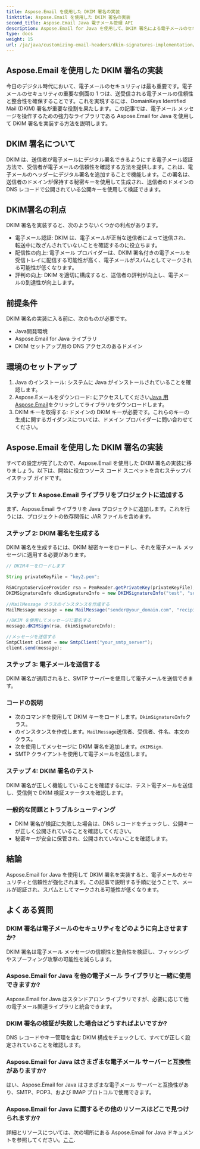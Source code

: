 ```yaml
---
title: Aspose.Email を使用した DKIM 署名の実装
linktitle: Aspose.Email を使用した DKIM 署名の実装
second_title: Aspose.Email Java 電子メール管理 API
description: Aspose.Email for Java を使用して、DKIM 署名による電子メールのセキュリティを確保します。 DKIM 実装のためのステップバイステップのガイドとコード。
type: docs
weight: 15
url: /ja/java/customizing-email-headers/dkim-signatures-implementation/
---
```


## Aspose.Email を使用した DKIM 署名の実装

今日のデジタル時代において、電子メールのセキュリティは最も重要です。電子メールのセキュリティの重要な側面の 1 つは、送受信される電子メールの信頼性と整合性を確保することです。これを実現するには、DomainKeys Identified Mail (DKIM) 署名が重要な役割を果たします。この記事では、電子メール メッセージを操作するための強力なライブラリである Aspose.Email for Java を使用して DKIM 署名を実装する方法を説明します。

## DKIM 署名について

DKIM は、送信者が電子メールにデジタル署名できるようにする電子メール認証方法で、受信者が電子メールの信頼性を確認する方法を提供します。これは、電子メールのヘッダーにデジタル署名を追加することで機能します。この署名は、送信者のドメインが保持する秘密キーを使用して生成され、送信者のドメインの DNS レコードで公開されている公開キーを使用して検証できます。

## DKIM署名の利点

DKIM 署名を実装すると、次のようないくつかの利点があります。
- 電子メール認証: DKIM は、電子メールが正当な送信者によって送信され、転送中に改ざんされていないことを確認するのに役立ちます。
- 配信性の向上: 電子メール プロバイダーは、DKIM 署名付きの電子メールを受信トレイに配信する可能性が高く、電子メールがスパムとしてマークされる可能性が低くなります。
- 評判の向上: DKIM を適切に構成すると、送信者の評判が向上し、電子メールの到達性が向上します。

## 前提条件

DKIM 署名の実装に入る前に、次のものが必要です。
- Java開発環境
- Aspose.Email for Java ライブラリ
- DKIM セットアップ用の DNS アクセスのあるドメイン

## 環境のセットアップ

1. Java のインストール: システムに Java がインストールされていることを確認します。
2.  Aspose.Eメールをダウンロード: にアクセスしてください[Java 用 Aspose.Email](https://products.aspose.com/email/java/)をクリックしてライブラリをダウンロードします。
3. DKIM キーを取得する: ドメインの DKIM キーが必要です。これらのキーの生成に関するガイダンスについては、ドメイン プロバイダーに問い合わせてください。

## Aspose.Email を使用した DKIM 署名の実装

すべての設定が完了したので、Aspose.Email を使用した DKIM 署名の実装に移りましょう。以下は、開始に役立つソース コード スニペットを含むステップバイステップ ガイドです。

### ステップ 1: Aspose.Email ライブラリをプロジェクトに追加する

まず、Aspose.Email ライブラリを Java プロジェクトに追加します。これを行うには、プロジェクトの依存関係に JAR ファイルを含めます。

### ステップ 2: DKIM 署名を生成する

DKIM 署名を生成するには、DKIM 秘密キーをロードし、それを電子メール メッセージに適用する必要があります。

```java
// DKIMキーをロードします

String privateKeyFile = "key2.pem";

RSACryptoServiceProvider rsa = PemReader.getPrivateKey(privateKeyFile);
DKIMSignatureInfo dkimSignatureInfo = new DKIMSignatureInfo("test", "some_email.com");
 
//MailMessage クラスのインスタンスを作成する
MailMessage message = new MailMessage("sender@your_domain.com", "recipient@recipient_domain.com", "Subject", "Body");

//DKIM を使用してメッセージに署名する
message.dKIMSign(rsa, dkimSignatureInfo);

//メッセージを送信する
SmtpClient client = new SmtpClient("your_smtp_server");
client.send(message);
```

### ステップ 3: 電子メールを送信する

DKIM 署名が適用されると、SMTP サーバーを使用して電子メールを送信できます。

### コードの説明

- 次のコマンドを使用して DKIM キーをロードします。`DkimSignatureInfo`クラス。
- のインスタンスを作成します。`MailMessage`送信者、受信者、件名、本文のクラス。
- 次を使用してメッセージに DKIM 署名を追加します。`dKIMSign`.
- SMTP クライアントを使用して電子メールを送信します。

### ステップ 4: DKIM 署名のテスト

DKIM 署名が正しく機能していることを確認するには、テスト電子メールを送信し、受信側で DKIM 検証ステータスを確認します。

### 一般的な問題とトラブルシューティング

- DKIM 署名が検証に失敗した場合は、DNS レコードをチェックし、公開キーが正しく公開されていることを確認してください。
- 秘密キーが安全に保管され、公開されていないことを確認します。

## 結論

Aspose.Email for Java を使用して DKIM 署名を実装すると、電子メールのセキュリティと信頼性が強化されます。この記事で説明する手順に従うことで、メールが認証され、スパムとしてマークされる可能性が低くなります。

## よくある質問

### DKIM 署名は電子メールのセキュリティをどのように向上させますか?

DKIM 署名は電子メール メッセージの信頼性と整合性を検証し、フィッシングやスプーフィング攻撃の可能性を減らします。

### Aspose.Email for Java を他の電子メール ライブラリと一緒に使用できますか?

Aspose.Email for Java はスタンドアロン ライブラリですが、必要に応じて他の電子メール関連ライブラリと統合できます。

### DKIM 署名の検証が失敗した場合はどうすればよいですか?

DNS レコードやキー管理を含む DKIM 構成をチェックして、すべてが正しく設定されていることを確認します。

### Aspose.Email for Java はさまざまな電子メール サーバーと互換性がありますか?

はい、Aspose.Email for Java はさまざまな電子メール サーバーと互換性があり、SMTP、POP3、および IMAP プロトコルで使用できます。

### Aspose.Email for Java に関するその他のリソースはどこで見つけられますか?

詳細とリソースについては、次の場所にある Aspose.Email for Java ドキュメントを参照してください。[ここ](https://reference.aspose.com/email/java/).